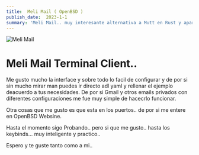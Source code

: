 ```yaml
---
title:  Meli Mail ( OpenBSD )
publish_date:  2023-1-1
summary: 'Meli Mail.. muy interesante alternativa a Mutt en Rust y aparte de todo mi primero post 2023 :).'
---
```


![Meli Mail](/meli.png)

#  Meli Mail Terminal Client..

Me gusto mucho la interface y sobre todo lo facil de configurar y de por si sin mucho mirar man puedes ir directo adl yaml y rellenar el ejemplo deacuerdo a tus necesidades.
De por si Gmail y otros emails privados con diferentes configuraciones me fue muy simple de hacecrlo funcionar.

Otra cosas que me gusto es que esta en los puertos.. de por si me entere en OpenBSD Websine.

Hasta el momento sigo Probando.. pero si que me gusto.. hasta los keybinds... muy inteligente y practico..

Espero y te guste tanto como a mi..

